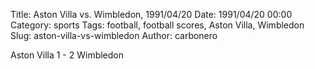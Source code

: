 Title: Aston Villa vs. Wimbledon, 1991/04/20
Date: 1991/04/20 00:00
Category: sports
Tags: football, football scores, Aston Villa, Wimbledon
Slug: aston-villa-vs-wimbledon
Author: carbonero


Aston Villa 1 - 2 Wimbledon
